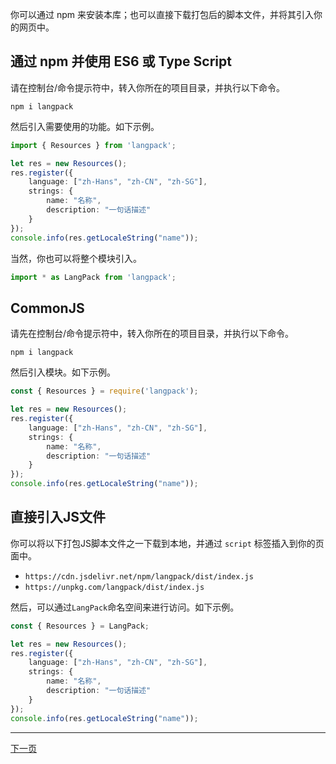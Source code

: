你可以通过 npm 来安装本库；也可以直接下载打包后的脚本文件，并将其引入你的网页中。

## 通过 npm 并使用 ES6 或 Type Script

请在控制台/命令提示符中，转入你所在的项目目录，并执行以下命令。

```
npm i langpack
```

然后引入需要使用的功能。如下示例。

```typescript
import { Resources } from 'langpack';

let res = new Resources();
res.register({
    language: ["zh-Hans", "zh-CN", "zh-SG"],
    strings: {
        name: "名称",
        description: "一句话描述"
    }
});
console.info(res.getLocaleString("name"));
```

当然，你也可以将整个模块引入。


```typescript
import * as LangPack from 'langpack';
```

## CommonJS

请先在控制台/命令提示符中，转入你所在的项目目录，并执行以下命令。

```
npm i langpack
```

然后引入模块。如下示例。

```typescript
const { Resources } = require('langpack');

let res = new Resources();
res.register({
    language: ["zh-Hans", "zh-CN", "zh-SG"],
    strings: {
        name: "名称",
        description: "一句话描述"
    }
});
console.info(res.getLocaleString("name"));
```

## 直接引入JS文件

你可以将以下打包JS脚本文件之一下载到本地，并通过 `script` 标签插入到你的页面中。

- `https://cdn.jsdelivr.net/npm/langpack/dist/index.js`
- `https://unpkg.com/langpack/dist/index.js`

然后，可以通过`LangPack`命名空间来进行访问。如下示例。

```typescript
const { Resources } = LangPack;

let res = new Resources();
res.register({
    language: ["zh-Hans", "zh-CN", "zh-SG"],
    strings: {
        name: "名称",
        description: "一句话描述"
    }
});
console.info(res.getLocaleString("name"));
```

<!-- End -->
---

[下一页](../bendihua/)
